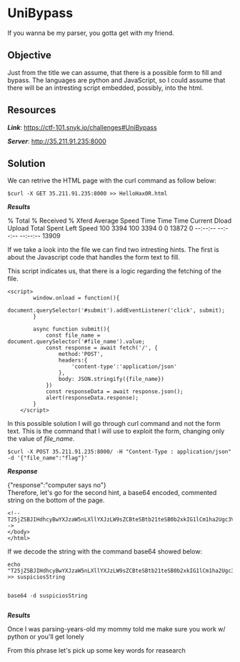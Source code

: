 # UniBypass

If you wanna be my parser, you gotta get with my friend.

## Objective

Just from the title we can assume, that there is a possible form to fill and bypass.
The languages are python and JavaScript, so I could assume that there will be an intresting script embedded, possibly, into the html.


## Resources

***Link***: https://ctf-101.snyk.io/challenges#UniBypass

***Server***: http://35.211.91.235:8000


## Solution

We can retrive the HTML page with the curl command as follow below:

```
$curl -X GET 35.211.91.235:8000 >> HelloHax0R.html                      
```
***Results***

  % Total    % Received % Xferd  Average Speed   Time    Time     Time  Current
                                 Dload  Upload   Total   Spent    Left  Speed
100  3394  100  3394    0     0  13872      0 --:--:-- --:--:-- --:--:-- 13909


If we take a look into the file we can find two intresting hints.
The first is about the Javascript code that handles the form text to fill.

This script indicates us, that there is a logic regarding the  fetching of the file.


```
<script>
        window.onload = function(){
            document.querySelector('#submit').addEventListener('click', submit);
        }

        async function submit(){
            const file_name = document.querySelector('#file_name').value;
            const response = await fetch('/', {
                method:'POST',
                headers:{
                    'content-type':'application/json'
                },
                body: JSON.stringify({file_name})
            })
            const responseData = await response.json();
            alert(responseData.response);
        }
    </script>

```

In this possible solution I will go through curl command and not the form text.
This is the command that I will use to exploit the form, changing only the value of *file_name*.


```
$curl -X POST 35.211.91.235:8000/ -H "Content-Type : application/json" -d '{"file_name":"flag"}' 

```

***Response***

{"response":"computer says no"}                                                                                                        
Therefore, let's go for the second hint, a base64 encoded, commented string on the bottom of the page.


```
<!--T25jZSBJIHdhcyBwYXJzaW5nLXllYXJzLW9sZCBteSBtb21teSB0b2xkIG1lCm1ha2Ugc3VyZSB5b3Ugd29yayB3LyBweXRob24gb3IgeW91J2xsIGdldCBsb25lbHkK-->
</body>
</html>

```
If we decode the string with the command base64 showed below:


```
echo "T25jZSBJIHdhcyBwYXJzaW5nLXllYXJzLW9sZCBteSBtb21teSB0b2xkIG1lCm1ha2Ugc3VyZSB5b3Ugd29yayB3LyBweXRob24gb3IgeW91J2xsIGdldCBsb25lbHkK" >> suspiciosString 


base64 -d suspiciosString


```
***Results***

Once I was parsing-years-old my mommy told me
make sure you work w/ python or you'll get lonely

From this phrase let's pick up some key words for reasearch 




